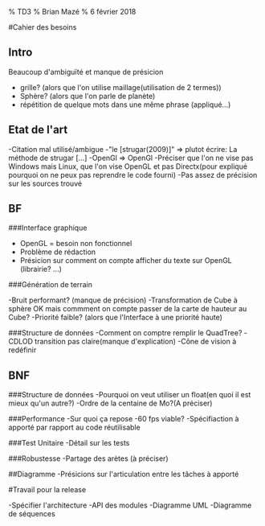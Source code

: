 % TD3
% Brian Mazé
% 6 février 2018

#Cahier des besoins

## Intro
Beaucoup d'ambiguïté et manque de présicion
- grille? (alors que l'on utilise maillage(utilisation de 2 termes))
- Sphère? (alors que l'on parle de planète)
- répétition de quelque mots dans une même phrase (appliqué...)

## Etat de l'art
-Citation mal utilisé/ambigue
-"le [strugar(2009)]" => plutot écrire: La méthode de strugar [...]
-OpenGl => OpenGl
-Préciser que l'on ne vise pas Windows mais Linux, que l'on vise OpenGL et pas Directx(pour expliqué pourquoi on ne peux pas reprendre le code fourni)
-Pas assez de précision sur les sources trouvé

## BF

###Interface graphique

- OpenGL = besoin non fonctionnel
- Problème de rédaction
- Présicion sur comment on compte afficher du texte sur OpenGL (librairie? ...)

###Génération de terrain

-Bruit performant? (manque de précision)
-Transformation de Cube à sphère OK mais commment on compte passer de la carte de hauteur au Cube?
-Priorité faible? (alors que l'Interface à une priorité haute)

###Structure de données
-Comment on comptre remplir le QuadTree?
-CDLOD transition pas claire(manque d'explication)
-Cône de vision à redéfinir


## BNF

###Structure de données
-Pourquoi on veut utiliser un float(en quoi il est mieux qu'un autre?)
-Ordre de la centaine de Mo?(A préciser)

###Performance
-Sur quoi ça repose
-60 fps viable?
-Spécifiaction à apporté par rapport au code réutilisable

###Test Unitaire
-Détail sur les tests 

###Robustesse
-Partage des arètes (à préciser)

##Diagramme
-Présicions sur l'articulation entre les tâches à apporté

#Travail pour la release

-Spécifier l'architecture
-API des modules
-Diagramme UML
-Diagramme de séquences
